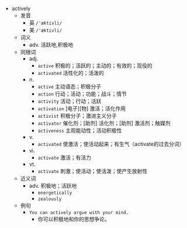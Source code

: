 - actively
  - 发音
    - 英 `/'æktivli/`
    - 美 `/'æktivli/`
  - 词义
    - adv. 活跃地,积极地
  - 同根词
    - adj.
      - `active` 积极的；活跃的；主动的；有效的；现役的
      - `activated` 活性化的；活泼的
    - n.
      - `active` 主动语态；积极分子
      - `action` 行动；活动；功能；战斗；情节
      - `activity` 活动；行动；活跃
      - `activation` [电子][物] 激活；活化作用
      - `activist` 积极分子；激进主义分子
      - `activator` 催化剂；[助剂] 活化剂；[助剂] 激活剂；触媒剂
      - `activeness` 主观能动性；活动积极性
    - v.
      - `activated` 使激活；使活动起来；有生气（activate的过去分词）
    - vi.
      - `activate` 激活；有活力
    - vt.
      - `activate` 刺激；使活动；使活泼；使产生放射性
  - 近义词
    - adv. 积极地；活跃地
      - `energetically`
      - `zealously`
  - 例句
    - `You can actively argue with your mind.`
      - 你可以积极地和你的思想争论。

